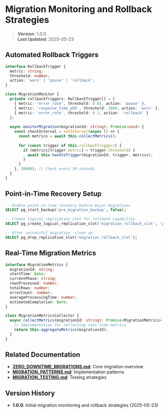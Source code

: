 
# Migration Monitoring and Rollback Strategies

> **Version**: 1.0.0  
> **Last Updated**: 2025-05-23

## Automated Rollback Triggers

```typescript
interface RollbackTrigger {
  metric: string;
  threshold: number;
  action: 'warn' | 'pause' | 'rollback';
}

class MigrationMonitor {
  private rollbackTriggers: RollbackTrigger[] = [
    { metric: 'error_rate', threshold: 0.05, action: 'pause' },
    { metric: 'response_time_p95', threshold: 2000, action: 'warn' },
    { metric: 'error_rate', threshold: 0.1, action: 'rollback' }
  ];
  
  async monitorMigration(migrationId: string): Promise<void> {
    const checkInterval = setInterval(async () => {
      const metrics = await this.collectMetrics();
      
      for (const trigger of this.rollbackTriggers) {
        if (metrics[trigger.metric] > trigger.threshold) {
          await this.handleTrigger(migrationId, trigger, metrics);
        }
      }
    }, 30000); // Check every 30 seconds
  }
}
```

## Point-in-Time Recovery Setup

```sql
-- Enable point-in-time recovery before major migrations
SELECT pg_start_backup('pre_migration_backup', false);

-- Create logical replication slot for rollback capability
SELECT pg_create_logical_replication_slot('migration_rollback_slot', 'pgoutput');

-- After successful migration, clean up
SELECT pg_drop_replication_slot('migration_rollback_slot');
```

## Real-Time Migration Metrics

```typescript
interface MigrationMetrics {
  migrationId: string;
  startTime: Date;
  currentPhase: string;
  rowsProcessed: number;
  totalRows: number;
  errorCount: number;
  averageProcessingTime: number;
  estimatedCompletion: Date;
}

class MigrationMetricsCollector {
  async collectMetrics(migrationId: string): Promise<MigrationMetrics> {
    // Implementation for collecting real-time metrics
    return this.aggregateMetrics(migrationId);
  }
}
```

## Related Documentation

- **[ZERO_DOWNTIME_MIGRATIONS.md](src/docs/data-model/ZERO_DOWNTIME_MIGRATIONS.md)**: Core migration overview
- **[MIGRATION_PATTERNS.md](src/docs/data-model/MIGRATION_PATTERNS.md)**: Implementation patterns
- **[MIGRATION_TESTING.md](src/docs/data-model/MIGRATION_TESTING.md)**: Testing strategies

## Version History

- **1.0.0**: Initial migration monitoring and rollback strategies (2025-05-23)
